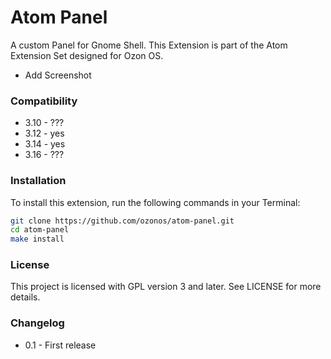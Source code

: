 Atom Panel
==========
A custom Panel for Gnome Shell. This Extension is part of the Atom Extension Set designed for Ozon OS.

- Add Screenshot


### Compatibility

- 3.10 - ???
- 3.12 - yes
- 3.14 - yes
- 3.16 - ??? 

### Installation

To install this extension, run the following commands in your Terminal:

```bash
git clone https://github.com/ozonos/atom-panel.git
cd atom-panel
make install
``` 

### License 

This project is licensed with GPL version 3 and later. See LICENSE for more details.

### Changelog

- 0.1 - First release
